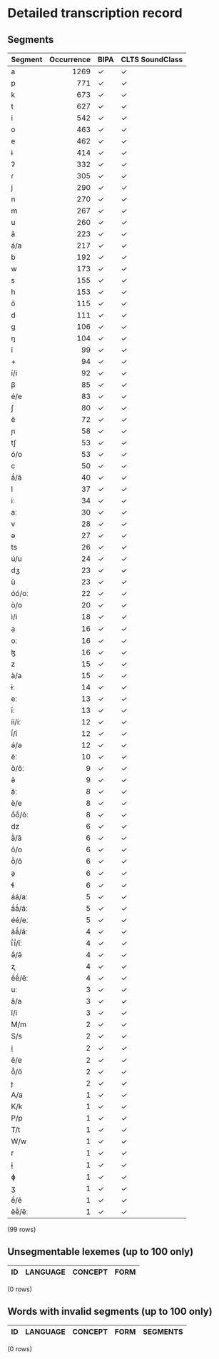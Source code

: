 
# Detailed transcription record

## Segments

| Segment | Occurrence | BIPA | CLTS SoundClass |
|:----------|-------------:|:-------|:------------------|
| a | 1269 | ✓ | ✓ |
| p | 771 | ✓ | ✓ |
| k | 673 | ✓ | ✓ |
| t | 627 | ✓ | ✓ |
| i | 542 | ✓ | ✓ |
| o | 463 | ✓ | ✓ |
| e | 462 | ✓ | ✓ |
| ɨ | 414 | ✓ | ✓ |
| ʔ | 332 | ✓ | ✓ |
| ɾ | 305 | ✓ | ✓ |
| j | 290 | ✓ | ✓ |
| n | 270 | ✓ | ✓ |
| m | 267 | ✓ | ✓ |
| u | 260 | ✓ | ✓ |
| ã | 223 | ✓ | ✓ |
| á/a | 217 | ✓ | ✓ |
| b | 192 | ✓ | ✓ |
| w | 173 | ✓ | ✓ |
| s | 155 | ✓ | ✓ |
| h | 153 | ✓ | ✓ |
| õ | 115 | ✓ | ✓ |
| d | 111 | ✓ | ✓ |
| g | 106 | ✓ | ✓ |
| ŋ | 104 | ✓ | ✓ |
| ĩ | 99 | ✓ | ✓ |
| + | 94 | ✓ | ✓ |
| í/i | 92 | ✓ | ✓ |
| β | 85 | ✓ | ✓ |
| é/e | 83 | ✓ | ✓ |
| ʃ | 80 | ✓ | ✓ |
| ẽ | 72 | ✓ | ✓ |
| ɲ | 58 | ✓ | ✓ |
| tʃ | 53 | ✓ | ✓ |
| ó/o | 53 | ✓ | ✓ |
| c | 50 | ✓ | ✓ |
| ã́/ã | 40 | ✓ | ✓ |
| l | 37 | ✓ | ✓ |
| iː | 34 | ✓ | ✓ |
| aː | 30 | ✓ | ✓ |
| v | 28 | ✓ | ✓ |
| ə | 27 | ✓ | ✓ |
| ts | 26 | ✓ | ✓ |
| ú/u | 24 | ✓ | ✓ |
| dʒ | 23 | ✓ | ✓ |
| ũ | 23 | ✓ | ✓ |
| óó/oː | 22 | ✓ | ✓ |
| ò/o | 20 | ✓ | ✓ |
| ì/i | 18 | ✓ | ✓ |
| a̤ | 16 | ✓ | ✓ |
| oː | 16 | ✓ | ✓ |
| ɮ | 16 | ✓ | ✓ |
| z | 15 | ✓ | ✓ |
| à/a | 15 | ✓ | ✓ |
| ɨː | 14 | ✓ | ✓ |
| eː | 13 | ✓ | ✓ |
| ĩː | 13 | ✓ | ✓ |
| íí/iː | 12 | ✓ | ✓ |
| ĩ́/ĩ | 12 | ✓ | ✓ |
| ə́/ə | 12 | ✓ | ✓ |
| ẽː | 10 | ✓ | ✓ |
| õ/õː | 9 | ✓ | ✓ |
| ə̃ | 9 | ✓ | ✓ |
| ãː | 8 | ✓ | ✓ |
| è/e | 8 | ✓ | ✓ |
| ṍṍ/õː | 8 | ✓ | ✓ |
| dz | 6 | ✓ | ✓ |
| ã̀/ã | 6 | ✓ | ✓ |
| ô/o | 6 | ✓ | ✓ |
| õ̀/õ | 6 | ✓ | ✓ |
| ə̤ | 6 | ✓ | ✓ |
| ɬ | 6 | ✓ | ✓ |
| áá/aː | 5 | ✓ | ✓ |
| ã́ã́/ãː | 5 | ✓ | ✓ |
| éé/eː | 5 | ✓ | ✓ |
| ãã́/ãː | 4 | ✓ | ✓ |
| ĩ́ĩ́/ĩː | 4 | ✓ | ✓ |
| ə̃́/ə̃ | 4 | ✓ | ✓ |
| ʐ | 4 | ✓ | ✓ |
| ẽ́ẽ́/ẽː | 4 | ✓ | ✓ |
| uː | 3 | ✓ | ✓ |
| â/a | 3 | ✓ | ✓ |
| î/i | 3 | ✓ | ✓ |
| M/m | 2 | ✓ | ✓ |
| S/s | 2 | ✓ | ✓ |
| i̤ | 2 | ✓ | ✓ |
| ê/e | 2 | ✓ | ✓ |
| õ̂/õ | 2 | ✓ | ✓ |
| ɟ | 2 | ✓ | ✓ |
| A/a | 1 | ✓ | ✓ |
| K/k | 1 | ✓ | ✓ |
| P/p | 1 | ✓ | ✓ |
| T/t | 1 | ✓ | ✓ |
| W/w | 1 | ✓ | ✓ |
| r | 1 | ✓ | ✓ |
| ɨ̤ | 1 | ✓ | ✓ |
| ɸ | 1 | ✓ | ✓ |
| ʒ | 1 | ✓ | ✓ |
| ẽ́/ẽ | 1 | ✓ | ✓ |
| ẽẽ̀/ẽː | 1 | ✓ | ✓ |

(99 rows)



## Unsegmentable lexemes (up to 100 only)

| ID | LANGUAGE | CONCEPT | FORM |
|------|------------|-----------|--------|

(0 rows)



## Words with invalid segments (up to 100 only)

| ID | LANGUAGE | CONCEPT | FORM | SEGMENTS |
|------|------------|-----------|--------|------------|

(0 rows)


